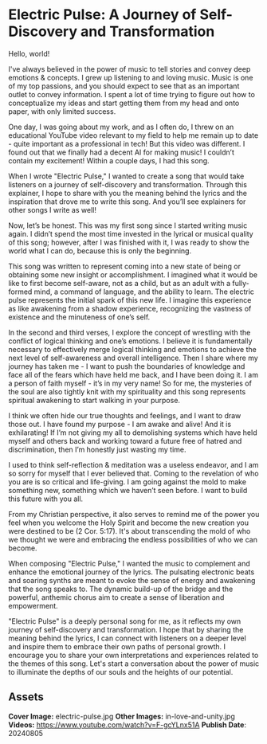 # Electric Pulse: A Journey of Self-Discovery and Transformation

Hello, world!

I've always believed in the power of music to tell stories and convey deep emotions & concepts. I grew up listening to and loving music. Music is one of my top passions, and you should expect to see that as an important outlet to convey information. I spent a lot of time trying to figure out how to conceptualize my ideas and start getting them from my head and onto paper, with only limited success.

One day, I was going about my work, and as I often do, I threw on an educational YouTube video relevant to my field to help me remain up to date - quite important as a professional in tech! But this video was different. I found out that we finally had a decent AI for making music! I couldn’t contain my excitement! Within a couple days, I had this song.

When I wrote "Electric Pulse," I wanted to create a song that would take listeners on a journey of self-discovery and transformation. Through this explainer, I hope to share with you the meaning behind the lyrics and the inspiration that drove me to write this song. And you’ll see explainers for other songs I write as well!

Now, let’s be honest. This was my first song since I started writing music again. I didn’t spend the most time invested in the lyrical or musical quality of this song; however, after I was finished with it, I was ready to show the world what I can do, because this is only the beginning.

This song was written to represent coming into a new state of being or obtaining some new insight or accomplishment. I imagined what it would be like to first become self-aware, not as a child, but as an adult with a fully-formed mind, a command of language, and the ability to learn. The electric pulse represents the initial spark of this new life. I imagine this experience as like awakening from a shadow experience, recognizing the vastness of existence and the minuteness of one’s self.

In the second and third verses, I explore the concept of wrestling with the conflict of logical thinking and one’s emotions. I believe it is fundamentally necessary to effectively merge logical thinking and emotions to achieve the next level of self-awareness and overall intelligence. Then I share where my journey has taken me - I want to push the boundaries of knowledge and face all of the fears which have held me back, and I have been doing it. I am a person of faith myself - it’s in my very name! So for me, the mysteries of the soul are also tightly knit with my spirituality and this song represents spiritual awakening to start walking in your purpose.

I think we often hide our true thoughts and feelings, and I want to draw those out. I have found my purpose - I am awake and alive! And it is exhilarating! If I’m not giving my all to demolishing systems which have held myself and others back and working toward a future free of hatred and discrimination, then I’m honestly just wasting my time.

I used to think self-reflection & meditation was a useless endeavor, and I am so sorry for myself that I ever believed that. Coming to the revelation of who you are is so critical and life-giving. I am going against the mold to make something new, something which we haven’t seen before. I want to build this future with you all.

From my Christian perspective, it also serves to remind me of the power you feel when you welcome the Holy Spirit and become the new creation you were destined to be (2 Cor. 5:17). It's about transcending the mold of who we thought we were and embracing the endless possibilities of who we can become.

When composing "Electric Pulse," I wanted the music to complement and enhance the emotional journey of the lyrics. The pulsating electronic beats and soaring synths are meant to evoke the sense of energy and awakening that the song speaks to. The dynamic build-up of the bridge and the powerful, anthemic chorus aim to create a sense of liberation and empowerment.

"Electric Pulse" is a deeply personal song for me, as it reflects my own journey of self-discovery and transformation. I hope that by sharing the meaning behind the lyrics, I can connect with listeners on a deeper level and inspire them to embrace their own paths of personal growth. I encourage you to share your own interpretations and experiences related to the themes of this song. Let's start a conversation about the power of music to illuminate the depths of our souls and the heights of our potential.

## Assets
**Cover Image:** electric-pulse.jpg
**Other Images:** in-love-and-unity.jpg
**Videos:** https://www.youtube.com/watch?v=F-gcYLnx51A
**Publish Date**: 20240805